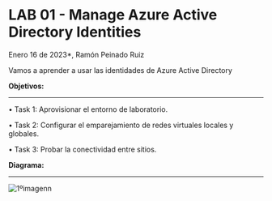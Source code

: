 # LAB 01 - Manage Azure Active Directory Identities

Enero 16 de 2023*, Ramón Peinado Ruiz

Vamos a aprender a usar las identidades de Azure Active Directory

**Objetivos:**

------

• Task 1: Aprovisionar el entorno de laboratorio. 

• Task 2: Configurar el emparejamiento de redes virtuales locales y globales.

• Task 3: Probar la conectividad entre sitios.

**Diagrama:**

------

![1ºimagenn](C:\Users\Ramon\az104_lab5\img\1ºimagenn.png)
